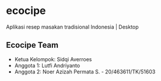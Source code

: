 # ecocipe
Aplikasi resep masakan tradisional Indonesia | Desktop

## Ecocipe Team
- Ketua Kelompok: Sidqi Averroes
- Anggota 1: Lutfi Andriyanto 
- Anggota 2: Noer Azizah Permata S. - 20/463611/TK/51603
